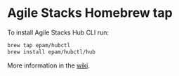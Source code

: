 # Agile Stacks Homebrew tap

To install Agile Stacks Hub CLI run:

```bash
brew tap epam/hubctl
brew install epam/hubctl/hub
```

More information in the [wiki](https://github.com/agilestacks/hub/wiki).
